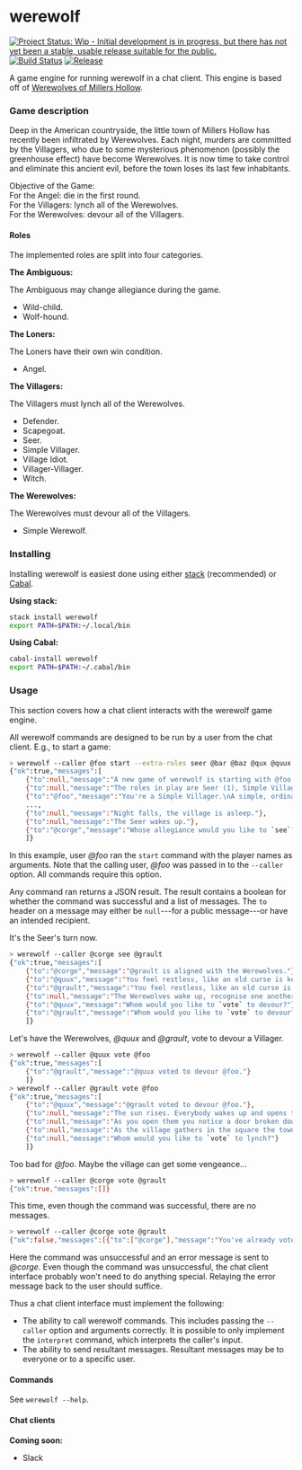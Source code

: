 # werewolf

[![Project Status: Wip - Initial development is in progress, but there has not yet been a stable, usable release suitable for the public.](http://www.repostatus.org/badges/1.0.0/wip.svg)](http://www.repostatus.org/#wip)
[![Build Status](https://travis-ci.org/hjwylde/werewolf.svg?branch=master)](https://travis-ci.org/hjwylde/werewolf)
[![Release](https://img.shields.io/github/release/hjwylde/werewolf.svg)](https://github.com/hjwylde/werewolf/releases/latest)

A game engine for running werewolf in a chat client.
This engine is based off of [Werewolves of Millers Hollow](http://www.games-wiki.org/wiki/Werewolves_of_Millers_Hollow/).

### Game description

Deep in the American countryside, the little town of Millers Hollow has recently been infiltrated by Werewolves.
Each night, murders are committed by the Villagers, who due to some mysterious phenomenon (possibly the greenhouse effect) have become Werewolves.
It is now time to take control and eliminate this ancient evil, before the town loses its last few inhabitants.

Objective of the Game:  
For the Angel: die in the first round.  
For the Villagers: lynch all of the Werewolves.  
For the Werewolves: devour all of the Villagers.

#### Roles

The implemented roles are split into four categories.

**The Ambiguous:**

The Ambiguous may change allegiance during the game.

* Wild-child.
* Wolf-hound.

**The Loners:**

The Loners have their own win condition.

* Angel.

**The Villagers:**

The Villagers must lynch all of the Werewolves.

* Defender.
* Scapegoat.
* Seer.
* Simple Villager.
* Village Idiot.
* Villager-Villager.
* Witch.

**The Werewolves:**

The Werewolves must devour all of the Villagers.

* Simple Werewolf.

### Installing

Installing werewolf is easiest done using either
    [stack](https://github.com/commercialhaskell/stack) (recommended) or
    [Cabal](https://github.com/haskell/cabal).

**Using stack:**

```bash
stack install werewolf
export PATH=$PATH:~/.local/bin
```

**Using Cabal:**

```bash
cabal-install werewolf
export PATH=$PATH:~/.cabal/bin
```

### Usage

This section covers how a chat client interacts with the werewolf game engine.

All werewolf commands are designed to be run by a user from the chat client.
E.g., to start a game:

```bash
> werewolf --caller @foo start --extra-roles seer @bar @baz @qux @quux @corge @grault
{"ok":true,"messages":[
    {"to":null,"message":"A new game of werewolf is starting with @foo, @bar, @baz, @qux, @quux, @corge, @grault!"},
    {"to":null,"message":"The roles in play are Seer (1), Simple Villager (4), Simple Werewolf (2) for a total balance of -2."},
    {"to":"@foo","message":"You're a Simple Villager.\nA simple, ordinary townsperson in every way. Their only weapons are the ability to analyze behaviour to identify Werewolves, and the strength of their conviction to prevent the execution of the innocents like themselves."},
    ...,
    {"to":null,"message":"Night falls, the village is asleep."},
    {"to":null,"message":"The Seer wakes up."},
    {"to":"@corge","message":"Whose allegiance would you like to `see`?"}
    ]}
```

In this example, user _@foo_ ran the `start` command with the player names as arguments.
Note that the calling user, _@foo_ was passed in to the `--caller` option.
All commands require this option.

Any command ran returns a JSON result.
The result contains a boolean for whether the command was successful and a list of messages.
The `to` header on a message may either be `null`---for a public message---or have an intended
    recipient.

It's the Seer's turn now.

```bash
> werewolf --caller @corge see @grault
{"ok":true,"messages":[
    {"to":"@corge","message":"@grault is aligned with the Werewolves."},
    {"to":"@quux","message":"You feel restless, like an old curse is keeping you from sleep. It seems you're not the only one... @grault are also emerging from their homes."},
    {"to":"@grault","message":"You feel restless, like an old curse is keeping you from sleep.  It seems you're not the only one... @quux are also emerging from their homes."},
    {"to":null,"message":"The Werewolves wake up, recognise one another and choose a new victim."},
    {"to":"@quux","message":"Whom would you like to `vote` to devour?"},
    {"to":"@grault","message":"Whom would you like to `vote` to devour?"}
    ]}
```

Let's have the Werewolves, _@quux_ and _@grault_, vote to devour a Villager.

```bash
> werewolf --caller @quux vote @foo
{"ok":true,"messages":[
    {"to":"@grault","message":"@quux voted to devour @foo."}
    ]}
> werewolf --caller @grault vote @foo
{"ok":true,"messages":[
    {"to":"@quux","message":"@grault voted to devour @foo."},
    {"to":null,"message":"The sun rises. Everybody wakes up and opens their eyes..."},
    {"to":null,"message":"As you open them you notice a door broken down and @foo's guts half devoured and spilling out over the cobblestones. From the look of their personal effects, you deduce they were a Simple Villager."},
    {"to":null,"message":"As the village gathers in the square the town clerk calls for a vote."},
    {"to":null,"message":"Whom would you like to `vote` to lynch?"}
    ]}
```

Too bad for _@foo_. Maybe the village can get some vengeance...

```bash
> werewolf --caller @corge vote @grault
{"ok":true,"messages":[]}
```

This time, even though the command was successful, there are no messages.

```bash
> werewolf --caller @corge vote @grault
{"ok":false,"messages":[{"to":["@corge"],"message":"You've already voted!"}]}
```

Here the command was unsuccessful and an error message is sent to _@corge_.
Even though the command was unsuccessful, the chat client interface probably won't need to do
    anything special.
Relaying the error message back to the user should suffice.

Thus a chat client interface must implement the following:
* The ability to call werewolf commands. This includes passing the `--caller` option and arguments
  correctly. It is possible to only implement the `interpret` command, which interprets the
  caller's input.
* The ability to send resultant messages. Resultant messages may be to everyone or to a specific
  user.

#### Commands

See `werewolf --help`.

#### Chat clients

**Coming soon:**
* Slack
